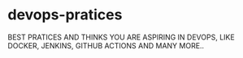 # devops-pratices
BEST PRATICES AND THINKS YOU ARE ASPIRING IN DEVOPS, LIKE DOCKER, JENKINS, GITHUB ACTIONS AND MANY MORE..
